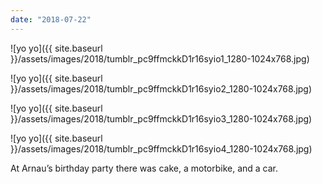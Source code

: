 ```yaml
---
date: "2018-07-22"
---
```


![yo yo]({{ site.baseurl }}/assets/images/2018/tumblr_pc9ffmckkD1r16syio1_1280-1024x768.jpg)

![yo yo]({{ site.baseurl }}/assets/images/2018/tumblr_pc9ffmckkD1r16syio2_1280-1024x768.jpg)

![yo yo]({{ site.baseurl }}/assets/images/2018/tumblr_pc9ffmckkD1r16syio3_1280-1024x768.jpg)

![yo yo]({{ site.baseurl }}/assets/images/2018/tumblr_pc9ffmckkD1r16syio4_1280-1024x768.jpg)

At Arnau’s birthday party there was cake, a motorbike, and a car.
